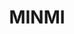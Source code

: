 ---
lastmod: '2025-04-06T06:05:20+00:00'
latitude: -32.892577
layout: suburb
longitude: 151.65807
postcode: '2287'
state: NSW
title: MINMI
url: /nsw/minmi/
---